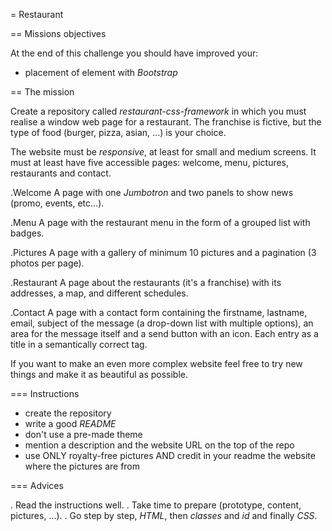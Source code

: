 = Restaurant

== Missions objectives

At the end of this challenge you should have improved your:

* placement of element with *Bootstrap*


== The mission

Create a repository called _restaurant-css-framework_ in which you must realise
a window web page for a restaurant. The franchise is fictive, but the type of
food (burger, pizza, asian, ...) is your choice.

The website must be *responsive*, at least for small and medium screens. It must
at least have five accessible pages: welcome, menu, pictures, restaurants and
contact.

.Welcome
A page with one _Jumbotron_ and two panels to show news (promo, events, etc...).

.Menu
A page with the restaurant menu in the form of a grouped list with badges.

.Pictures
A page with a gallery of minimum 10 pictures and a pagination (3 photos per
page).

.Restaurant
A page about the restaurants (it's a franchise) with its addresses, a map, and
different schedules.

.Contact
A page with a contact form containing the firstname, lastname, email, subject of
the message (a drop-down list with multiple options), an area for the message
itself and a send button with an icon. Each entry as a title in a semantically
correct tag.

If you want to make an even more complex website feel free to try new things and
make it as beautiful as possible.

=== Instructions
* create the repository
* write a good *README*
* don't use a pre-made theme
* mention a description and the website URL on the top of the repo
* use ONLY royalty-free pictures AND credit in your readme the website where the pictures are from

=== Advices

. Read the instructions well.
. Take time to prepare (prototype, content, pictures, ...).
. Go step by step, *HTML*, then *classes* and *id* and finally *CSS*.

